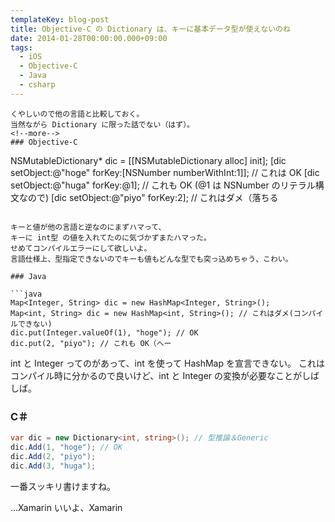 ```yaml
---
templateKey: blog-post
title: Objective-C の Dictionary は、キーに基本データ型が使えないのね 
date: 2014-01-28T00:00:00.000+09:00
tags:
  - iOS
  - Objective-C
  - Java
  - csharp
---
```


```
くやしいので他の言語と比較しておく。
当然ながら Dictionary に限った話でない（はず）。
<!--more-->
### Objective-C

```
NSMutableDictionary* dic = [[NSMutableDictionary alloc] init];
[dic setObject:@"hoge" forKey:[NSNumber numberWithInt:1]]; // これは OK
[dic setObject:@"huga" forKey:@1]; // これも OK (@1 は NSNumber のリテラル構文なので)
[dic setObject:@"piyo" forKey:2]; // これはダメ（落ちる
```

キーと値が他の言語と逆なのにまずハマって、
キーに int型 の値を入れてたのに気づかずまたハマった。
せめてコンパイルエラーにして欲しいよ。
言語仕様上、型指定できないのでキーも値もどんな型でも突っ込めちゃう、こわい。

### Java

```java
Map<Integer, String> dic = new HashMap<Integer, String>();
Map<int, String> dic = new HashMap<int, String>(); // これはダメ(コンパイルできない)
dic.put(Integer.valueOf(1), "hoge"); // OK
dic.put(2, "piyo"); // これも OK（へー
```

int と Integer ってのがあって、int を使って HashMap を宣言できない。
これはコンパイル時に分かるので良いけど、int と Integer の変換が必要なことがしばしば。

### C＃

```csharp
var dic = new Dictionary<int, string>(); // 型推論＆Generic
dic.Add(1, "hoge"); // OK
dic.Add(2, "piyo"); 
dic.Add(3, "huga"); 
```

一番スッキリ書けますね。
　
　
　


…Xamarin いいよ、Xamarin